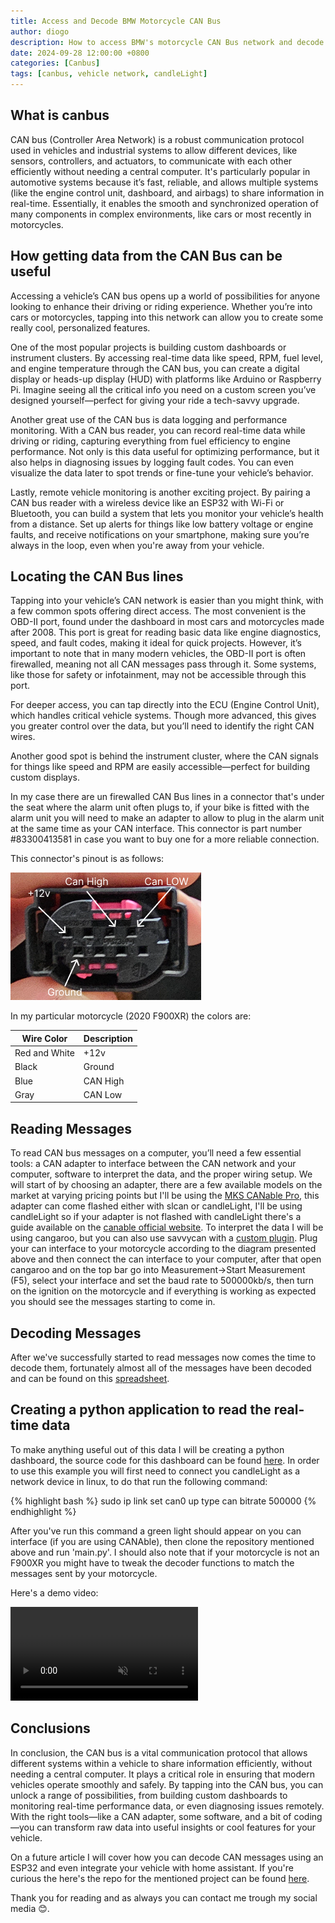 ```yaml
---
title: Access and Decode BMW Motorcycle CAN Bus
author: diogo
description: How to access BMW's motorcycle CAN Bus network and decode messages
date: 2024-09-28 12:00:00 +0800
categories: [Canbus]
tags: [canbus, vehicle network, candleLight]
---
```


## What is canbus

CAN bus (Controller Area Network) is a robust communication protocol used in vehicles and industrial systems to allow different devices, like sensors, controllers, and actuators, to communicate with each other efficiently without needing a central computer. It's particularly popular in automotive systems because it’s fast, reliable, and allows multiple systems (like the engine control unit, dashboard, and airbags) to share information in real-time. Essentially, it enables the smooth and synchronized operation of many components in complex environments, like cars or most recently in motorcycles.

## How getting data from the CAN Bus can be useful

Accessing a vehicle’s CAN bus opens up a world of possibilities for anyone looking to enhance their driving or riding experience. Whether you’re into cars or motorcycles, tapping into this network can allow you to create some really cool, personalized features.

One of the most popular projects is building custom dashboards or instrument clusters. By accessing real-time data like speed, RPM, fuel level, and engine temperature through the CAN bus, you can create a digital display or heads-up display (HUD) with platforms like Arduino or Raspberry Pi. Imagine seeing all the critical info you need on a custom screen you’ve designed yourself—perfect for giving your ride a tech-savvy upgrade.

Another great use of the CAN bus is data logging and performance monitoring. With a CAN bus reader, you can record real-time data while driving or riding, capturing everything from fuel efficiency to engine performance. Not only is this data useful for optimizing performance, but it also helps in diagnosing issues by logging fault codes. You can even visualize the data later to spot trends or fine-tune your vehicle’s behavior.

Lastly, remote vehicle monitoring is another exciting project. By pairing a CAN bus reader with a wireless device like an ESP32 with Wi-Fi or Bluetooth, you can build a system that lets you monitor your vehicle’s health from a distance. Set up alerts for things like low battery voltage or engine faults, and receive notifications on your smartphone, making sure you’re always in the loop, even when you're away from your vehicle.

## Locating the CAN Bus lines

Tapping into your vehicle’s CAN network is easier than you might think, with a few common spots offering direct access. The most convenient is the OBD-II port, found under the dashboard in most cars and motorcycles made after 2008. This port is great for reading basic data like engine diagnostics, speed, and fault codes, making it ideal for quick projects. However, it’s important to note that in many modern vehicles, the OBD-II port is often firewalled, meaning not all CAN messages pass through it. Some systems, like those for safety or infotainment, may not be accessible through this port.

For deeper access, you can tap directly into the ECU (Engine Control Unit), which handles critical vehicle systems. Though more advanced, this gives you greater control over the data, but you’ll need to identify the right CAN wires.

Another good spot is behind the instrument cluster, where the CAN signals for things like speed and RPM are easily accessible—perfect for building custom displays.

In my case there are un firewalled CAN Bus lines in a connector that's under the seat where the alarm unit often plugs to, if your bike is fitted with the alarm unit you will need to make an adapter to allow to plug in the alarm unit at the same time as your CAN interface. This connector is part number #83300413581 in case you want to buy one for a more reliable connection. 

This connector's pinout is as follows:

![Alarm unit pinout](/assets/img/posts/CAN1/can_connector.png "Alarm unit pinout")

In my particular motorcycle (2020 F900XR) the colors are:

| Wire Color   | Description |
| ------------ | ----------- |
| Red and White| +12v        |
| Black        | Ground      |
| Blue         | CAN High    |
| Gray         | CAN Low     |

## Reading Messages


To read CAN bus messages on a computer, you’ll need a few essential tools: a CAN adapter to interface between the CAN network and your computer, software to interpret the data, and the proper wiring setup. 
We will start of by choosing an adapter, there are a few available models on the market at varying pricing points but I'll be using the [MKS CANable Pro](https://pt.aliexpress.com/item/1005003746105255.html), this adapter can come flashed either with slcan or candleLight, I'll be using candleLight so if your adapter is not flashed with candleLight there's a guide available on the [canable official website](https://canable.io/getting-started.html). To interpret the data I will be using cangaroo, but you can also use savvycan with a [custom plugin](https://github.com/homewsn/candleLight_fw-SavvyCAN-Windows-plugin).
Plug your can interface to your motorcycle according to the diagram presented above and then connect the can interface to your computer, after that open cangaroo and on the top bar go into Measurement->Start Measurement (F5), select your interface and set the baud rate to 500000kb/s, then turn on the ignition on the motorcycle and if everything is working as expected you should see the messages starting to come in.

## Decoding Messages

After we've successfully started to read messages now comes the time to decode them, fortunately almost all of the messages have been decoded and can be found on this [spreadsheet](https://docs.google.com/spreadsheets/d/1tUrOES5fQZa92Robr6uP8v2dzQDq9ohHjUiTU3isqdc/edit?gid=1279477259#gid=1279477259).

## Creating a python application to read the real-time data

To make anything useful out of this data I will be creating a python dashboard, the source code for this dashboard can be found [here](https://github.com/diogocardoso28/BmwMotorradCanbusDecoder/).
In order to use this example you will first need to connect you candleLight as a network device in linux, to do that run the following command:

{% highlight bash %}
sudo ip link set can0 up type can bitrate 500000
{% endhighlight %}

After you've run this command a green light should appear on you can interface (if you are using CANAble), then clone the repository mentioned above and run 'main.py'. I should also note that if your motorcycle is not an F900XR you might have to tweak the decoder functions to match the messages sent by your motorcycle.

Here's a demo video:

<video muted  controls>
    <source src="/assets/img/posts/CAN1/canDemo.mp4" type="video/mp4">
</video>

## Conclusions

In conclusion, the CAN bus is a vital communication protocol that allows different systems within a vehicle to share information efficiently, without needing a central computer. It plays a critical role in ensuring that modern vehicles operate smoothly and safely. By tapping into the CAN bus, you can unlock a range of possibilities, from building custom dashboards to monitoring real-time performance data, or even diagnosing issues remotely. With the right tools—like a CAN adapter, some software, and a bit of coding—you can transform raw data into useful insights or cool features for your vehicle.

On a future article I will cover how you can decode CAN messages using an ESP32 and even integrate your vehicle with home assistant. If you're curious the here's the repo for the mentioned project can be found [here](https://github.com/diogocardoso28/MotorradCan2Zigbee).

Thank you for reading and as always you can contact me trough my social media 😊.